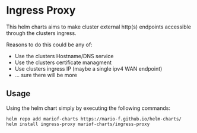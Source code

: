 # Ingress Proxy

This helm charts aims to make cluster external http(s) endpoints accessible through the clusters ingress.

Reasons to do this could be any of:

* Use the clusters Hostname/DNS service
* Use the clusters certificate managment
* Use clusters ingress IP (maybe a single ipv4 WAN endpoint)
* ... sure there will be more

## Usage

Using the helm chart simply by executing the following commands:

```shell
helm repo add mariof-charts https://mario-f.github.io/helm-charts/
helm install ingress-proxy mariof-charts/ingress-proxy
```
